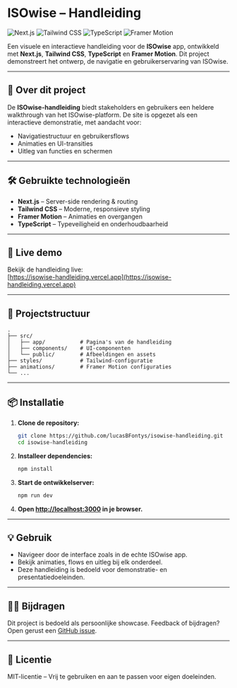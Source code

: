 # ISOwise – Handleiding

![Next.js](https://img.shields.io/badge/Next.js-000000?style=for-the-badge&logo=next.js&logoColor=white)
![Tailwind CSS](https://img.shields.io/badge/Tailwind_CSS-38B2AC?style=for-the-badge&logo=tailwind-css&logoColor=white)
![TypeScript](https://img.shields.io/badge/TypeScript-3178C6?style=for-the-badge&logo=typescript&logoColor=white)
![Framer Motion](https://img.shields.io/badge/Framer_Motion-0055FF?style=for-the-badge&logo=framer&logoColor=white)

Een visuele en interactieve handleiding voor de **ISOwise** app, ontwikkeld met **Next.js**, **Tailwind CSS**, **TypeScript** en **Framer Motion**. Dit project demonstreert het ontwerp, de navigatie en gebruikerservaring van ISOwise.

---

## 📘 Over dit project

De **ISOwise-handleiding** biedt stakeholders en gebruikers een heldere walkthrough van het ISOwise-platform. De site is opgezet als een interactieve demonstratie, met aandacht voor:

- Navigatiestructuur en gebruikersflows
- Animaties en UI-transities
- Uitleg van functies en schermen

---

## 🛠️ Gebruikte technologieën

- **Next.js** – Server-side rendering & routing
- **Tailwind CSS** – Moderne, responsieve styling
- **Framer Motion** – Animaties en overgangen
- **TypeScript** – Typeveiligheid en onderhoudbaarheid

---

## 🚀 Live demo

Bekijk de handleiding live:  
[https://isowise-handleiding.vercel.app](https://isowise-handleiding.vercel.app)

---

## 📂 Projectstructuur

```
.
├── src/
│   ├── app/           # Pagina's van de handleiding
│   ├── components/    # UI-componenten
│   └── public/        # Afbeeldingen en assets
├── styles/            # Tailwind-configuratie
├── animations/        # Framer Motion configuraties
└── ...
```

---

## 📦 Installatie

1. **Clone de repository:**
   ```bash
   git clone https://github.com/lucasBFontys/isowise-handleiding.git
   cd isowise-handleiding
   ```

2. **Installeer dependencies:**
   ```bash
   npm install
   ```

3. **Start de ontwikkelserver:**
   ```bash
   npm run dev
   ```

4. **Open [http://localhost:3000](http://localhost:3000) in je browser.**

---

## 💡 Gebruik

- Navigeer door de interface zoals in de echte ISOwise app.
- Bekijk animaties, flows en uitleg bij elk onderdeel.
- Deze handleiding is bedoeld voor demonstratie- en presentatiedoeleinden.

---

## 🙋‍♂️ Bijdragen

Dit project is bedoeld als persoonlijke showcase. Feedback of bijdragen? Open gerust een [GitHub issue](https://github.com/lucasBFontys/isowise-handleiding/issues).

---

## 🧾 Licentie

MIT-licentie – Vrij te gebruiken en aan te passen voor eigen doeleinden.
